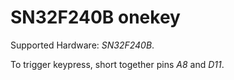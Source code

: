 # SN32F240B onekey

Supported Hardware: *SN32F240B*.

To trigger keypress, short together pins *A8* and *D11*.
